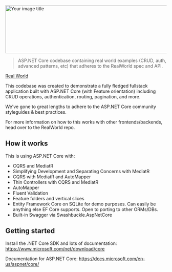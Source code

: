 <img src="https://user-images.githubusercontent.com/27735701/59152477-81b05a80-8a3c-11e9-8660-2749cff68db7.png" alt="Your image title" width="600" height="150"/>

> ASP.NET Core codebase containing real world examples (CRUD, auth, advanced patterns, etc) that adheres to the RealWorld spec and API.

[Real World](docs/CONTRIBUTING.md)

This codebase was created to demonstrate a fully fledged fullstack application built with ASP.NET Core (with Feature orientation) including CRUD operations, authentication, routing, pagination, and more.

We've gone to great lengths to adhere to the ASP.NET Core community styleguides & best practices.

For more information on how to this works with other frontends/backends, head over to the RealWorld repo.

## How it works
This is using ASP.NET Core with:

* CQRS and MediatR
* Simplifying Development and Separating Concerns with MediatR
* CQRS with MediatR and AutoMapper
* Thin Controllers with CQRS and MediatR
* AutoMapper
* Fluent Validation
* Feature folders and vertical slices
* Entity Framework Core on SQLite for demo purposes. Can easily be anything else EF Core supports. Open to porting to other ORMs/DBs.
* Built-in Swagger via Swashbuckle.AspNetCore

## Getting started
Install the .NET Core SDK and lots of documentation: https://www.microsoft.com/net/download/core

Documentation for ASP.NET Core: https://docs.microsoft.com/en-us/aspnet/core/
